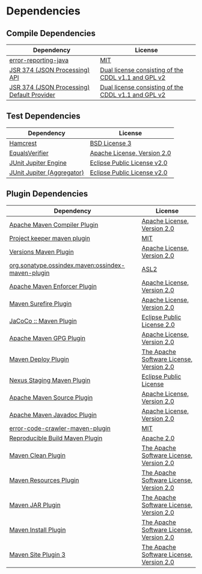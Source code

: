 <!-- @formatter:off -->
# Dependencies

## Compile Dependencies

| Dependency                                      | License                                                  |
| ----------------------------------------------- | -------------------------------------------------------- |
| [error-reporting-java][0]                       | [MIT][1]                                                 |
| [JSR 374 (JSON Processing) API][2]              | [Dual license consisting of the CDDL v1.1 and GPL v2][3] |
| [JSR 374 (JSON Processing) Default Provider][2] | [Dual license consisting of the CDDL v1.1 and GPL v2][3] |

## Test Dependencies

| Dependency                       | License                           |
| -------------------------------- | --------------------------------- |
| [Hamcrest][6]                    | [BSD License 3][7]                |
| [EqualsVerifier][8]              | [Apache License, Version 2.0][9]  |
| [JUnit Jupiter Engine][10]       | [Eclipse Public License v2.0][11] |
| [JUnit Jupiter (Aggregator)][10] | [Eclipse Public License v2.0][11] |

## Plugin Dependencies

| Dependency                                              | License                                       |
| ------------------------------------------------------- | --------------------------------------------- |
| [Apache Maven Compiler Plugin][14]                      | [Apache License, Version 2.0][15]             |
| [Project keeper maven plugin][16]                       | [MIT][1]                                      |
| [Versions Maven Plugin][18]                             | [Apache License, Version 2.0][15]             |
| [org.sonatype.ossindex.maven:ossindex-maven-plugin][20] | [ASL2][9]                                     |
| [Apache Maven Enforcer Plugin][22]                      | [Apache License, Version 2.0][15]             |
| [Maven Surefire Plugin][24]                             | [Apache License, Version 2.0][15]             |
| [JaCoCo :: Maven Plugin][26]                            | [Eclipse Public License 2.0][27]              |
| [Apache Maven GPG Plugin][28]                           | [Apache License, Version 2.0][9]              |
| [Maven Deploy Plugin][30]                               | [The Apache Software License, Version 2.0][9] |
| [Nexus Staging Maven Plugin][32]                        | [Eclipse Public License][33]                  |
| [Apache Maven Source Plugin][34]                        | [Apache License, Version 2.0][15]             |
| [Apache Maven Javadoc Plugin][36]                       | [Apache License, Version 2.0][15]             |
| [error-code-crawler-maven-plugin][38]                   | [MIT][1]                                      |
| [Reproducible Build Maven Plugin][40]                   | [Apache 2.0][9]                               |
| [Maven Clean Plugin][42]                                | [The Apache Software License, Version 2.0][9] |
| [Maven Resources Plugin][44]                            | [The Apache Software License, Version 2.0][9] |
| [Maven JAR Plugin][46]                                  | [The Apache Software License, Version 2.0][9] |
| [Maven Install Plugin][48]                              | [The Apache Software License, Version 2.0][9] |
| [Maven Site Plugin 3][50]                               | [The Apache Software License, Version 2.0][9] |

[16]: https://github.com/exasol/project-keeper-maven-plugin
[26]: https://www.eclemma.org/jacoco/index.html
[0]: https://github.com/exasol/error-reporting-java
[2]: https://javaee.github.io/jsonp
[9]: http://www.apache.org/licenses/LICENSE-2.0.txt
[24]: https://maven.apache.org/surefire/maven-surefire-plugin/
[32]: http://www.sonatype.com/public-parent/nexus-maven-plugins/nexus-staging/nexus-staging-maven-plugin/
[42]: http://maven.apache.org/plugins/maven-clean-plugin/
[1]: https://opensource.org/licenses/MIT
[18]: http://www.mojohaus.org/versions-maven-plugin/
[7]: http://opensource.org/licenses/BSD-3-Clause
[14]: https://maven.apache.org/plugins/maven-compiler-plugin/
[3]: https://oss.oracle.com/licenses/CDDL+GPL-1.1
[28]: http://maven.apache.org/plugins/maven-gpg-plugin/
[27]: https://www.eclipse.org/legal/epl-2.0/
[33]: http://www.eclipse.org/legal/epl-v10.html
[40]: http://zlika.github.io/reproducible-build-maven-plugin
[46]: http://maven.apache.org/plugins/maven-jar-plugin/
[15]: https://www.apache.org/licenses/LICENSE-2.0.txt
[22]: https://maven.apache.org/enforcer/maven-enforcer-plugin/
[11]: https://www.eclipse.org/legal/epl-v20.html
[48]: http://maven.apache.org/plugins/maven-install-plugin/
[10]: https://junit.org/junit5/
[20]: https://sonatype.github.io/ossindex-maven/maven-plugin/
[8]: http://www.jqno.nl/equalsverifier
[34]: https://maven.apache.org/plugins/maven-source-plugin/
[6]: http://hamcrest.org/JavaHamcrest/
[30]: http://maven.apache.org/plugins/maven-deploy-plugin/
[50]: http://maven.apache.org/plugins/maven-site-plugin/
[44]: http://maven.apache.org/plugins/maven-resources-plugin/
[36]: https://maven.apache.org/plugins/maven-javadoc-plugin/
[38]: https://github.com/exasol/error-code-crawler-maven-plugin
